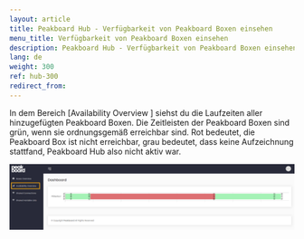 ```yaml
---
layout: article
title: Peakboard Hub - Verfügbarkeit von Peakboard Boxen einsehen
menu_title: Verfügbarkeit von Peakboard Boxen einsehen 
description: Peakboard Hub - Verfügbarkeit von Peakboard Boxen einsehen 
lang: de
weight: 300
ref: hub-300
redirect_from:
---
```


In dem Bereich [Availability Overview ] siehst du die Laufzeiten aller hinzugefügten Peakboard Boxen. 
Die Zeitleisten der Peakboard Boxen sind grün, wenn sie ordnungsgemäß erreichbar sind. 
Rot bedeutet, die Peakboard Box ist nicht erreichbar, grau bedeutet, dass keine Aufzeichnung stattfand, Peakboard Hub also nicht aktiv war.

![Availability Overview](/assets/images/hub/hub_availabilityoverview.png) 
